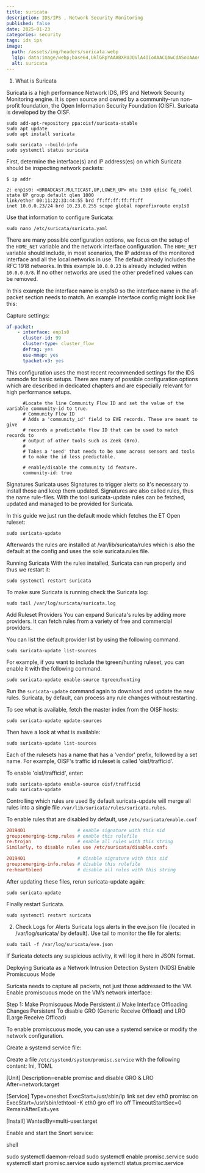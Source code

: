 ```yaml
---
title: suricata
description: IDS/IPS , Network Security Monitoring
published: false
date: 2025-01-23
categories: security
tags: ids ips
image:
  path: /assets/img/headers/suricata.webp
  lqip: data:image/webp;base64,UklGRpYAAABXRUJQVlA4IIoAAACQAwCdASoUAAoAPpE4l0eloyIhMAgAsBIJZACdAYrcpJm/tT9gAP77qmrKqNz3z8EBdrVNh/b0svDO9wroS+4ty8Yx3JMLAynj7VBSF8dm4N4Mn+5i5MR1qecTB62RREcFsQFL3M2tXbk+XEpMN5saLh+1Vf3Wx++k+ftP4Q1iUl+zuMpBtXMAAAA=
  alt: suricata
---
```



1. What is Suricata

Suricata is a high performance Network IDS, IPS and Network Security Monitoring engine. It is open source and owned by a community-run non-profit foundation, the Open Information Security Foundation (OISF). Suricata is developed by the OISF.

```shell
sudo add-apt-repository ppa:oisf/suricata-stable
sudo apt update
sudo apt install suricata
```

```shell
sudo suricata --build-info
sudo systemctl status suricata
```

First, determine the interface(s) and IP address(es) on which Suricata should be inspecting network packets:

```text
$ ip addr

2: enp1s0: <BROADCAST,MULTICAST,UP,LOWER_UP> mtu 1500 qdisc fq_codel state UP group default qlen 1000
link/ether 00:11:22:33:44:55 brd ff:ff:ff:ff:ff:ff
inet 10.0.0.23/24 brd 10.23.0.255 scope global noprefixroute enp1s0
```

Use that information to configure Suricata:

```shell
sudo nano /etc/suricata/suricata.yaml
```

There are many possible configuration options, we focus on the setup of the `HOME_NET` variable and the network interface configuration. The `HOME_NET` variable should include, in most scenarios, the IP address of the monitored interface and all the local networks in use. The default already includes the RFC 1918 networks. In this example `10.0.0.23` is already included within `10.0.0.0/8`. If no other networks are used the other predefined values can be removed.

In this example the interface name is enp1s0 so the interface name in the af-packet section needs to match. An example interface config might look like this:

Capture settings:
```yaml
af-packet:
    - interface: enp1s0
      cluster-id: 99
      cluster-type: cluster_flow
      defrag: yes
      use-mmap: yes
      tpacket-v3: yes
```
This configuration uses the most recent recommended settings for the IDS runmode for basic setups. There are many of possible configuration options which are described in dedicated chapters and are especially relevant for high performance setups.
```text
      #Locate the line Community Flow ID and set the value of the variable community-id to true.
      # Community Flow ID
      # Adds a 'community_id' field to EVE records. These are meant to give
      # records a predictable flow ID that can be used to match records to
      # output of other tools such as Zeek (Bro).
      #
      # Takes a 'seed' that needs to be same across sensors and tools
      # to make the id less predictable.

      # enable/disable the community id feature.
      community-id: true
```




Signatures
Suricata uses Signatures to trigger alerts so it's necessary to install those and keep them updated. Signatures are also called rules, thus the name rule-files. With the tool suricata-update rules can be fetched, updated and managed to be provided for Suricata.

In this guide we just run the default mode which fetches the ET Open ruleset:
```shell
sudo suricata-update
```
Afterwards the rules are installed at /var/lib/suricata/rules which is also the default at the config and uses the sole suricata.rules file.

Running Suricata
With the rules installed, Suricata can run properly and thus we restart it:
```shell
sudo systemctl restart suricata
```
To make sure Suricata is running check the Suricata log:
```shell
sudo tail /var/log/suricata/suricata.log
```




Add Ruleset Providers
You can expand Suricata's rules by adding more providers. It can fetch rules from a variety of free and commercial providers.

You can list the default provider list by using the following command.
```shell
sudo suricata-update list-sources
```
For example, if you want to include the tgreen/hunting ruleset, you can enable it with the following command.
```shell
sudo suricata-update enable-source tgreen/hunting
```
Run the `suricata-update` command again to download and update the new rules. Suricata, by default, can process any rule changes without restarting.


To see what is available, fetch the master index from the OISF hosts:
```shell
sudo suricata-update update-sources
```
Then have a look at what is available:
```shell
sudo suricata-update list-sources
```

Each of the rulesets has a name that has a 'vendor' prefix, followed by a set name. For example, OISF's traffic id ruleset is called 'oisf/trafficid'.

To enable 'oisf/trafficid', enter:

```shell
sudo suricata-update enable-source oisf/trafficid
sudo suricata-update
```



Controlling which rules are used
By default suricata-update will merge all rules into a single file `/var/lib/suricata/rules/suricata.rules`.

To enable rules that are disabled by default, use `/etc/suricata/enable.conf`

```conf
2019401                   # enable signature with this sid
group:emerging-icmp.rules # enable this rulefile
re:trojan                 # enable all rules with this string
Similarly, to disable rules use /etc/suricata/disable.conf:

2019401                   # disable signature with this sid
group:emerging-info.rules # disable this rulefile
re:heartbleed             # disable all rules with this string
```

After updating these files, rerun suricata-update again:
```shell
sudo suricata-update
```
Finally restart Suricata.

```shell
sudo systemctl restart suricata
```


2. Check Logs for Alerts
Suricata logs alerts in the eve.json file (located in /var/log/suricata/ by default). Use tail to monitor the file for alerts:

```shell
sudo tail -f /var/log/suricata/eve.json
```

If Suricata detects any suspicious activity, it will log it here in JSON format.


Deploying Suricata as a Network Intrusion Detection System (NIDS) 
Enable Promiscuous Mode

Suricata needs to capture all packets, not just those addressed to the VM. Enable promiscuous mode on the VM’s network interface:


Step 1: Make Promiscuous Mode Persistent // Make Interface Offloading Changes Persistent
To disable GRO (Generic Receive Offload) and LRO (Large Receive Offload) 


To enable promiscuous mode, you can use a systemd service or modify the network configuration.


Create a systemd service file:

Create a file `/etc/systemd/system/promisc.service` with the following content:
Ini, TOML

[Unit]
Description=enable promisc and disable GRO & LRO
After=network.target

[Service]
Type=oneshot
ExecStart=/usr/sbin/ip link set dev eth0 promisc on
ExecStart=/usr/sbin/ethtool -K eth0 gro off lro off 
TimeoutStartSec=0 
RemainAfterExit=yes

[Install]
WantedBy=multi-user.target


Enable and start the Snort service:

shell

sudo systemctl daemon-reload
sudo systemctl enable promisc.service
sudo systemctl start promisc.service
sudo systemctl status promisc.service
